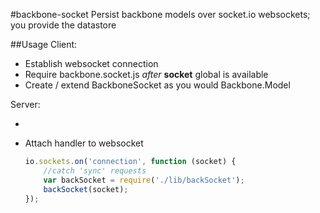 #backbone-socket
Persist backbone models over socket.io websockets; you provide the datastore

##Usage
Client:

- Establish websocket connection
- Require backbone.socket.js _after_ **socket** global is available
- Create / extend BackboneSocket as you would Backbone.Model

Server:

- 
- Attach handler to websocket

	``` javascript
	io.sockets.on('connection', function (socket) {
		//catch 'sync' requests
		var backSocket = require('./lib/backSocket');
		backSocket(socket);
	});
	```